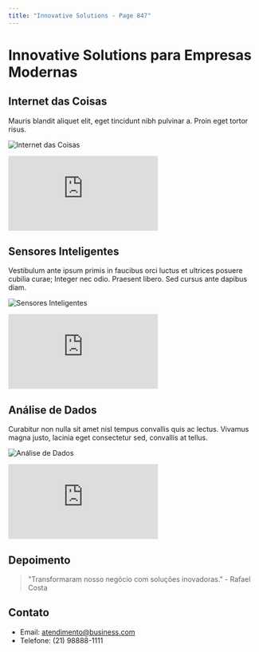 ```yaml
---
title: "Innovative Solutions - Page 847"
---
```


# Innovative Solutions para Empresas Modernas

## Internet das Coisas
Mauris blandit aliquet elit, eget tincidunt nibh pulvinar a. Proin eget tortor risus.

![Internet das Coisas](https://source.unsplash.com/800x400/?iot,technology,devices,3068)
<iframe class="w-full h-64 object-cover rounded-lg shadow-lg my-4" src="https://www.youtube.com/embed/ejubeppy9mc" frameborder="0" allowfullscreen></iframe>

## Sensores Inteligentes
Vestibulum ante ipsum primis in faucibus orci luctus et ultrices posuere cubilia curae; Integer nec odio. Praesent libero. Sed cursus ante dapibus diam.

![Sensores Inteligentes](https://source.unsplash.com/800x400/?smart,sensor,technology,9950)
<iframe class="w-full h-64 object-cover rounded-lg shadow-lg my-4" src="https://www.youtube.com/embed/XT35XdL0frc" frameborder="0" allowfullscreen></iframe>

## Análise de Dados
Curabitur non nulla sit amet nisl tempus convallis quis ac lectus. Vivamus magna justo, lacinia eget consectetur sed, convallis at tellus.

![Análise de Dados](https://source.unsplash.com/800x400/?data,analytics,computer,1630)
<iframe class="w-full h-64 object-cover rounded-lg shadow-lg my-4" src="https://www.youtube.com/embed/l3Ea_hq9vW4" frameborder="0" allowfullscreen></iframe>

## Depoimento
> "Transformaram nosso negócio com soluções inovadoras." - Rafael Costa

## Contato
- Email: atendimento@business.com
- Telefone: (21) 98888-1111
